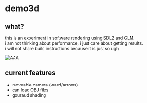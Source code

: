 # demo3d

## what?

this is an experiment in software rendering using SDL2 and GLM.  
i am not thinking about performance, i just care about getting results.  
i will not share build instructions because it is just so ugly

![AAA](smooth.png)

## current features

- moveable camera (wasd/arrows)
- can load OBJ files
- gouraud shading